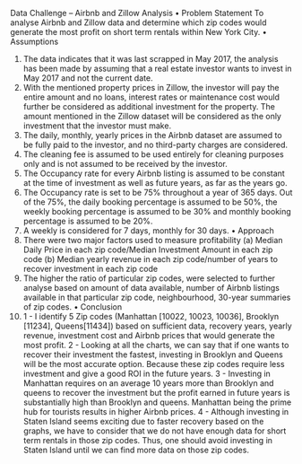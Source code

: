 Data Challenge – Airbnb and Zillow Analysis
•	Problem Statement
To analyse Airbnb and Zillow data and determine which zip codes would generate the most profit on short term rentals within New York City.
•	Assumptions
1.	The data indicates that it was last scrapped in May 2017, the analysis has been made by assuming that a real estate investor wants to invest in May 2017 and not the current date.
2.	With the mentioned property prices in Zillow, the investor will pay the entire amount and no loans, interest rates or maintenance cost would further be considered as additional investment for the property. The amount mentioned in the Zillow dataset will be considered as the only investment that the investor must make.
3.	The daily, monthly, yearly prices in the Airbnb dataset are assumed to be fully paid to the investor, and no third-party charges are considered.
4.	The cleaning fee is assumed to be used entirely for cleaning purposes only and is not assumed to be received by the investor.
5.	The Occupancy rate for every Airbnb listing is assumed to be constant at the time of investment as well as future years, as far as the years go.
6.	The Occupancy rate is set to be 75% throughout a year of 365 days. Out of the 75%, the daily booking percentage is assumed to be 50%, the weekly booking percentage is assumed to be 30% and monthly booking percentage is assumed to be 20%.
7.	A weekly is considered for 7 days, monthly for 30 days.
•	Approach
1.	 There were two major factors used to measure profitability
(a)	Median Daily Price in each zip code/Median Investment Amount in each zip code
(b)	Median yearly revenue in each zip code/number of years to recover investment in each zip code
2.	The higher the ratio of particular zip codes, were selected to further analyse based on amount of data available, number of Airbnb listings available in that particular zip code, neighbourhood, 30-year summaries of zip codes.
•	Conclusion
8.	1 - I identify 5 Zip codes (Manhattan [10022, 10023, 10036], Brooklyn [11234], Queens[11434]) based on sufficient data, recovery years, yearly revenue, investment cost and Airbnb prices that would generate the most profit.
2 - Looking at all the charts, we can say that if one wants to recover their investment the fastest, investing in Brooklyn and Queens will be the most accurate option. Because these zip codes require less investment and give a good ROI in the future years.
3 - Investing in Manhattan requires on an average 10 years more than Brooklyn and queens to recover the investment but the profit earned in future years is substantially high than Brooklyn and queens. Manhattan being the prime hub for tourists results in higher Airbnb prices. 
4 - Although investing in Staten Island seems exciting due to faster recovery based on the graphs, we have to consider that we do not have enough data for short term rentals in those zip codes. Thus, one should avoid investing in Staten Island until we can find more data on those zip codes.
